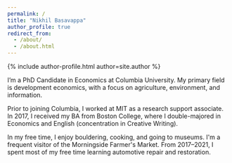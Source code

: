 ```yaml
---
permalink: /
title: "Nikhil Basavappa"
author_profile: true
redirect_from:
  - /about/
  - /about.html
---
```


{% include author-profile.html author=site.author %}

I’m a PhD Candidate in Economics at Columbia University. My primary field is development economics, with a focus on agriculture, environment, and information.

Prior to joining Columbia, I worked at MIT as a research support associate. In 2017, I received my BA from Boston College, where I double-majored in Economics and English (concentration in Creative Writing).

In my free time, I enjoy bouldering, cooking, and going to museums. I'm a frequent visitor of the Morningside Farmer's Market. From 2017–2021, I spent most of my free time learning automotive repair and restoration.
